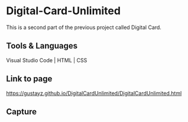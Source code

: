 # Digital-Card-Unlimited

This is a second part of the previous project called Digital Card.

## Tools & Languages

Visual Studio Code | HTML | CSS

## Link to page
 
https://gustayz.github.io/DigitalCardUnlimited/DigitalCardUnlimited.html

## Capture
